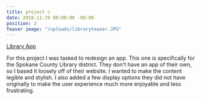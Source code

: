 ```yaml
---
title: project c
date: 2018-11-29 00:00:00 -08:00
position: 2
Teaser image: "/uploads/libraryteaser.JPG"
---
```


[Library App](https://invis.io/SRL0LTAPTY9#/303310018_logo_Screen)

For this project I was tasked to redesign an app. This one is specifically for the Spokane County Library district. They don't have an app of their own, so I based it loosely off of their website. I wanted to make the content legible and stylish. I also added a few display options they did not have originally to make the user experience much more enjoyable and less frustrating.